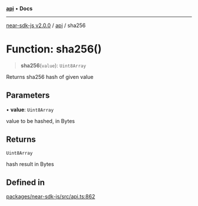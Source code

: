[**api**](../README.md) • **Docs**

***

[near-sdk-js v2.0.0](../../packages.md) / [api](../README.md) / sha256

# Function: sha256()

> **sha256**(`value`): `Uint8Array`

Returns sha256 hash of given value

## Parameters

• **value**: `Uint8Array`

value to be hashed, in Bytes

## Returns

`Uint8Array`

hash result in Bytes

## Defined in

[packages/near-sdk-js/src/api.ts:862](https://github.com/dim-daskalov/near-sdk-js/blob/cf610b7475ae1e74bbe6227c6e21559649e3c5c3/packages/near-sdk-js/src/api.ts#L862)
